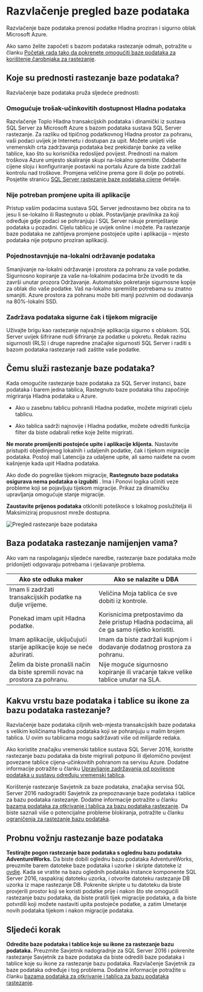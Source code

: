 <properties
    pageTitle="Razvlačenje pregled baze podataka | Microsoft Azure"
    description="Saznajte kako rastezanje baze podataka prenosi podatke Hladna proziran i sigurno oblak Microsoft Azure."
    services="sql-server-stretch-database"
    documentationCenter=""
    authors="douglaslMS"
    manager="jhubbard"
    editor=""/>

<tags
    ms.service="sql-server-stretch-database"
    ms.workload="data-management"
    ms.tgt_pltfrm="na"
    ms.devlang="na"
    ms.topic="get-started-article"
    ms.date="06/27/2016"
    ms.author="douglasl"/>

# <a name="stretch-database-overview"></a>Razvlačenje pregled baze podataka

Razvlačenje baze podataka prenosi podatke Hladna proziran i sigurno oblak Microsoft Azure.

Ako samo želite započeti s bazom podataka rastezanje odmah, potražite u članku [Početak rada tako da pokrenete omogućiti baze podataka za korištenje čarobnjaka za rastezanje](sql-server-stretch-database-wizard.md).

## <a name="what-are-the-benefits-of-stretch-database"></a>Koje su prednosti rastezanje baze podataka?
Razvlačenje baze podataka pruža sljedeće prednosti:

### <a name="provides-cost-effective-availability-for-cold-data"></a>Omogućuje trošak\-učinkovitih dostupnost Hladna podataka
Razvlačenje Toplo Hladna transakcijskih podataka i dinamički iz sustava SQL Server za Microsoft Azure s bazom podataka sustava SQL Server rastezanje. Za razliku od tipičnog podatkovnog Hladna prostor za pohranu, vaši podaci uvijek je Internetu i dostupan za upit. Možete unijeti više vremenskih crta zadržavanja podataka bez prekidanje banke za velike tablice, kao što su korisnička redoslijed povijest. Prednosti na malom troškova Azure umjesto skaliranje skupi na\-lokalno spremište. Odaberite cijene sloju i konfiguriranje postavki na portalu Azure da biste zadržali kontrolu nad troškove. Promjena veličine prema gore ili dolje po potrebi. Posjetite stranicu [SQL Server rastezanje baze podataka cijene](https://azure.microsoft.com/pricing/details/sql-server-stretch-database/) detalje.

### <a name="doesnt-require-changes-to-queries-or-applications"></a>Nije potreban promjene upita ili aplikacije
Pristup vašim podacima sustava SQL Server jednostavno bez obzira na to jesu li se\-lokalno ili Rastegnuto u oblak.  Postavljanje pravilnika za koji određuje gdje podaci se pohranjuju i SQL Server rukuje premještanje podataka u pozadini. Cijelu tablicu je uvijek online i možete. Pa rastezanje baze podataka ne zahtijeva promjene postojeće upite i aplikacija – mjesto podataka nije potpuno proziran aplikaciji.

### <a name="streamlines-on-premises-data-maintenance"></a>Pojednostavnjuje na\-lokalni održavanje podataka
Smanjivanje na\-lokalni održavanje i prostora za pohranu za vaše podatke. Sigurnosno kopiranje za vaše na\-lokalnim podacima brže izvoditi te da završi unutar prozora Održavanje. Automatsko pokretanje sigurnosne kopije za oblak dio vaše podatke. Vaš na\-lokalno spremište potrebama su znatno smanjiti. Azure prostora za pohranu može biti manji pozivnim od dodavanja na 80%\-lokalni SSD.

### <a name="keeps-your-data-secure-even-during-migration"></a>Zadržava podataka sigurne čak i tijekom migracije
Uživajte brigu kao rastezanje najvažnije aplikacija sigurno s oblakom. SQL Server uvijek šifrirane nudi šifriranje za podatke u pokretu. Redak razinu sigurnosti (RLS) i druge napredne značajke sigurnosti SQL Server i raditi s bazom podataka rastezanje radi zaštite vaše podatke.

## <a name="what-does-stretch-database-do"></a>Čemu služi rastezanje baze podataka?
Kada omogućite rastezanje baze podataka za SQL Server instanci, baze podataka i barem jedna tablica, Rastegnuto baze podataka tihu započinje migriranja Hladna podataka u Azure.

-   Ako u zasebnu tablicu pohranili Hladna podatke, možete migrirati cijelu tablicu.

-   Ako tablica sadrži najnovije i Hladna podatke, možete odrediti funkcija filter da biste odabrali retke koje želite migrirati.

**Ne morate promijeniti postojeće upite i aplikacije klijenta.** Nastavite pristupiti objedinjenog lokalnih i udaljenih podatke, čak i tijekom migracije podataka. Postoji mali Latencija za udaljene upite, ali samo naiđete na ovom kašnjenje kada upit Hladna podataka.

Ako dođe do pogreške tijekom migracije, **Rastegnuto baze podataka osigurava nema podataka o izgubiti** . Ima i Ponovi logika učiniti veze probleme koji se pojavljuju tijekom migracije. Prikaz za dinamičku upravljanja omogućuje stanje migracije.

**Zaustavite prijenos podataka** otkloniti poteškoće s lokalnog poslužitelja ili Maksimiziraj propusnost mreže dostupna.

![Pregled rastezanje baze podataka][StretchOverviewImage1]

## <a name="is-stretch-database-for-you"></a>Baza podataka rastezanje namijenjen vama?
Ako vam na raspolaganju sljedeće naredbe, rastezanje baze podataka može pridonijeti odgovaraju potrebama i rješavanje problema.

|Ako ste odluka maker|Ako se nalazite u DBA|
|------------------------------|-------------------|
|Imam li zadržati transakcijskih podatke na dulje vrijeme.|Veličina Moja tablica će sve dobiti iz kontrole.|
|Ponekad imam upit Hladna podatke.|Korisnicima pretpostavimo da žele pristup Hladna podacima, ali će ga samo rijetko koristiti.|
|Imam aplikacije, uključujući starije aplikacije koje se neće ažurirati.|Imam da biste zadržali kupnjom i dodavanje dodatnog prostora za pohranu.|
|Želim da biste pronašli način da biste spremili novac na prostora za pohranu.|Nije moguće sigurnosno kopiranje ili vraćanje takve velike tablice unutar na SLA.|

## <a name="what-kind-of-databases-and-tables-are-candidates-for-stretch-database"></a>Kakvu vrstu baze podataka i tablice su ikone za bazu podataka rastezanje?
Razvlačenje baze podataka ciljnih web-mjesta transakcijskih baze podataka s velikim količinama Hladna podataka koji se pohranjuju u malim brojem tablica. U ovim su tablicama mogu sadržavati više od milijarde redaka.

Ako koristite značajku vremenski tablice sustava SQL Server 2016, koristite rastezanje bazu podataka da biste migrirali potpuno ili djelomično povijest povezane tablice cijena\-učinkovitih pohranom na servisu Azure. Dodatne informacije potražite u članku [Upravljanje zadržavanja od povijesne podataka u sustavu određuju vremenski tablica](https://msdn.microsoft.com/library/mt637341.aspx).

Korištenje rastezanje Savjetnik za baze podataka, značajka servisa SQL Server 2016 nadograditi Savjetnik za prepoznavanje baze podataka i tablice za bazu podataka rastezanje. Dodatne informacije potražite u članku [bazama podataka za otkrivanje i tablica za bazu podataka rastezanje](sql-server-stretch-database-identify-databases.md). Da biste saznali više o potencijalne probleme blokiranja, potražite u članku [ograničenja za rastezanje bazu podataka](sql-server-stretch-database-limitations.md).

## <a name="test-drive-stretch-database"></a>Probnu vožnju rastezanje baze podataka
**Testirajte pogon rastezanje baze podataka s oglednu bazu podataka AdventureWorks.** Da biste dobili oglednu bazu podataka AdventureWorks, preuzmite barem datoteke baze podataka i uzorke i skripte datoteke iz [ovdje](https://www.microsoft.com/download/details.aspx?id=49502). Kada se vratite na bazu oglednih podataka instance komponente SQL Server 2016, raspakiraj datoteku uzorka, i otvorite datoteku rastezanje DB uzorka iz mape rastezanje DB. Pokrenite skripte u tu datoteku da biste provjerili prostor koji se koristi podatke prije i nakon što ste omogućili rastezanje bazu podataka, da biste pratili tijek migracije podataka, a da biste potvrdili koji možete nastaviti upita postojeće podatke, a zatim Umetanje novih podataka tijekom i nakon migracije podataka.

## <a name="next-step"></a>Sljedeći korak
**Odredite baze podataka i tablice koje su ikone za rastezanje bazu podataka.** Preuzmite Savjetnik nadogradnje za SQL Server 2016 i pokrenite rastezanje Savjetnik za baze podataka da biste odredili baze podataka i tablice koje su ikone za rastezanje bazu podataka. Razvlačenje Savjetnik za baze podataka određuje i tog problema. Dodatne informacije potražite u članku [bazama podataka za otkrivanje i tablica za bazu podataka rastezanje](sql-server-stretch-database-identify-databases.md).

<!--Image references-->
[StretchOverviewImage1]: ./media/sql-server-stretch-database-overview/StretchDBOverview.png
[StretchOverviewImage2]: ./media/sql-server-stretch-database-overview/StretchDBOverview1.png
[StretchOverviewImage3]: ./media/sql-server-stretch-database-overview/StretchDBOverview2.png
